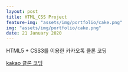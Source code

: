 ```yaml
---
layout: post
title: HTML_CSS Project
feature-img: "assets/img/portfolio/cake.png"
img: "assets/img/portfolio/cake.png"
date: 21 January 2020
---
```


HTML5 + CSS3를 이용한 카카오톡 클론 코딩

<a href="https://starsol89.github.io/kakao-clone/">kakao 클론 코딩</a>

